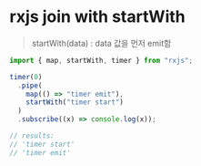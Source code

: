 # rxjs join with startWith

> startWith(data) : data 값을 먼저 emit함

```js
import { map, startWith, timer } from "rxjs";

timer(0)
  .pipe(
    map(() => "timer emit"),
    startWith("timer start")
  )
  .subscribe((x) => console.log(x));

// results:
// 'timer start'
// 'timer emit'
```
